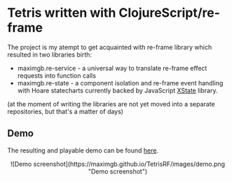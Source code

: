 # Tetris written with ClojureScript/re-frame

The project is my atempt to get acquainted with re-frame library which resulted in two libraries birth:

- maximgb.re-service - a universal way to translate re-frame effect requests into function calls
- maximgb.re-state   - a component isolation and re-frame event handling with Hoare statecharts currently backed
                       by JavaScript [XState](https://xstate.js.org) library.

(at the moment of writing the libraries are not yet moved into a separate repositories, but that's a matter of days)

## Demo

The resulting and playable demo can be found [here](https://maximgb.github.io/TetrisRF/example/).
<div style="text-align: center">
  ![Demo screenshot](https://maximgb.github.io/TetrisRF/images/demo.png "Demo screenshot")
</div>

